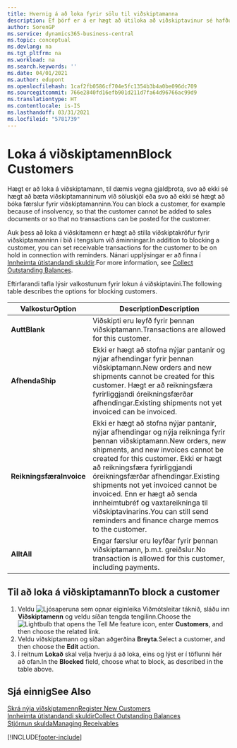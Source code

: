 ```yaml
---
title: Hvernig á að loka fyrir sölu til viðskiptamanna
description: Ef þörf er á er hægt að útiloka að viðskiptavinur sé hafður með í söluskjölum og öðrum sölufærslum.
author: SorenGP
ms.service: dynamics365-business-central
ms.topic: conceptual
ms.devlang: na
ms.tgt_pltfrm: na
ms.workload: na
ms.search.keywords: ''
ms.date: 04/01/2021
ms.author: edupont
ms.openlocfilehash: 1caf2fb0586cf704e5fc1354b3b4a0be096dc709
ms.sourcegitcommit: 766e2840fd16efb901d211d7fa64d96766ac99d9
ms.translationtype: HT
ms.contentlocale: is-IS
ms.lasthandoff: 03/31/2021
ms.locfileid: "5781739"
---
```

# <a name="block-customers"></a><span data-ttu-id="827d6-103">Loka á viðskiptamenn</span><span class="sxs-lookup"><span data-stu-id="827d6-103">Block Customers</span></span>
<span data-ttu-id="827d6-104">Hægt er að loka á viðskiptamann, til dæmis vegna gjaldþrota, svo að ekki sé hægt að bæta viðskiptamanninum við söluskjöl eða svo að ekki sé hægt að bóka færslur fyrir viðskiptamanninn.</span><span class="sxs-lookup"><span data-stu-id="827d6-104">You can block a customer, for example because of insolvency, so that the customer cannot be added to sales documents or so that no transactions can be posted for the customer.</span></span>

<span data-ttu-id="827d6-105">Auk þess að loka á viðskitamenn er hægt að stilla viðskiptakröfur fyrir viðskiptamanninn í bið í tengslum við áminningar.</span><span class="sxs-lookup"><span data-stu-id="827d6-105">In addition to blocking a customer, you can set receivable transactions for the customer to be on hold in connection with reminders.</span></span> <span data-ttu-id="827d6-106">Nánari upplýsingar er að finna í [Innheimta útistandandi skuldir](receivables-collect-outstanding-balances.md).</span><span class="sxs-lookup"><span data-stu-id="827d6-106">For more information, see [Collect Outstanding Balances](receivables-collect-outstanding-balances.md).</span></span>   

<span data-ttu-id="827d6-107">Eftirfarandi tafla lýsir valkostunum fyrir lokun á viðskiptavini.</span><span class="sxs-lookup"><span data-stu-id="827d6-107">The following table describes the options for blocking customers.</span></span>  

|<span data-ttu-id="827d6-108">Valkostur</span><span class="sxs-lookup"><span data-stu-id="827d6-108">Option</span></span>|<span data-ttu-id="827d6-109">Description</span><span class="sxs-lookup"><span data-stu-id="827d6-109">Description</span></span>|  
|--------------------|------------|  
|<span data-ttu-id="827d6-110">**Autt**</span><span class="sxs-lookup"><span data-stu-id="827d6-110">**Blank**</span></span>|<span data-ttu-id="827d6-111">Viðskipti eru leyfð fyrir þennan viðskiptamann.</span><span class="sxs-lookup"><span data-stu-id="827d6-111">Transactions are allowed for this customer.</span></span>|
|<span data-ttu-id="827d6-112">**Afhenda**</span><span class="sxs-lookup"><span data-stu-id="827d6-112">**Ship**</span></span>|<span data-ttu-id="827d6-113">Ekki er hægt að stofna nýjar pantanir og nýjar afhendingar fyrir þennan viðskiptamann.</span><span class="sxs-lookup"><span data-stu-id="827d6-113">New orders and new shipments cannot be created for this customer.</span></span> <span data-ttu-id="827d6-114">Hægt er að reikningsfæra fyrirliggjandi óreikningsfærðar afhendingar.</span><span class="sxs-lookup"><span data-stu-id="827d6-114">Existing shipments not yet invoiced can be invoiced.</span></span>|  
|<span data-ttu-id="827d6-115">**Reikningsfæra**</span><span class="sxs-lookup"><span data-stu-id="827d6-115">**Invoice**</span></span>|<span data-ttu-id="827d6-116">Ekki er hægt að stofna nýjar pantanir, nýjar afhendingar og nýja reikninga fyrir þennan viðskiptamann.</span><span class="sxs-lookup"><span data-stu-id="827d6-116">New orders, new shipments, and new invoices cannot be created for this customer.</span></span> <span data-ttu-id="827d6-117">Ekki er hægt að reikningsfæra fyrirliggjandi óreikningsfærðar afhendingar.</span><span class="sxs-lookup"><span data-stu-id="827d6-117">Existing shipments not yet invoiced cannot be invoiced.</span></span> <span data-ttu-id="827d6-118">Enn er hægt að senda innheimtubréf og vaxtareikninga til viðskiptavinarins.</span><span class="sxs-lookup"><span data-stu-id="827d6-118">You can still send reminders and finance charge memos to the customer.</span></span>|  
|<span data-ttu-id="827d6-119">**Allt**</span><span class="sxs-lookup"><span data-stu-id="827d6-119">**All**</span></span>|<span data-ttu-id="827d6-120">Engar færslur eru leyfðar fyrir þennan viðskiptamann, þ.m.t. greiðslur.</span><span class="sxs-lookup"><span data-stu-id="827d6-120">No transaction is allowed for this customer, including payments.</span></span>|  

## <a name="to-block-a-customer"></a><span data-ttu-id="827d6-121">Til að loka á viðskiptamann</span><span class="sxs-lookup"><span data-stu-id="827d6-121">To block a customer</span></span>  
1. <span data-ttu-id="827d6-122">Veldu ![Ljósaperuna sem opnar eiginleika Viðmótsleitar](media/ui-search/search_small.png "Segðu mér hvað þú vilt gera") táknið, sláðu inn **Viðskiptamenn** og veldu síðan tengda tengilinn.</span><span class="sxs-lookup"><span data-stu-id="827d6-122">Choose the ![Lightbulb that opens the Tell Me feature](media/ui-search/search_small.png "Tell me what you want to do") icon, enter **Customers**, and then choose the related link.</span></span>
2. <span data-ttu-id="827d6-123">Veldu viðskiptamann og síðan aðgerðina **Breyta**.</span><span class="sxs-lookup"><span data-stu-id="827d6-123">Select a customer, and then choose the **Edit** action.</span></span>
3. <span data-ttu-id="827d6-124">Í reitnum **Lokað** skal velja hverju á að loka, eins og lýst er í töflunni hér að ofan.</span><span class="sxs-lookup"><span data-stu-id="827d6-124">In the **Blocked** field, choose what to block, as described in the table above.</span></span>

## <a name="see-also"></a><span data-ttu-id="827d6-125">Sjá einnig</span><span class="sxs-lookup"><span data-stu-id="827d6-125">See Also</span></span>  
[<span data-ttu-id="827d6-126">Skrá nýja viðskiptamenn</span><span class="sxs-lookup"><span data-stu-id="827d6-126">Register New Customers</span></span>](sales-how-register-new-customers.md)  
[<span data-ttu-id="827d6-127">Innheimta útistandandi skuldir</span><span class="sxs-lookup"><span data-stu-id="827d6-127">Collect Outstanding Balances</span></span>](receivables-collect-outstanding-balances.md)  
[<span data-ttu-id="827d6-128">Stjórnun skulda</span><span class="sxs-lookup"><span data-stu-id="827d6-128">Managing Receivables</span></span>](receivables-manage-receivables.md)  


[!INCLUDE[footer-include](includes/footer-banner.md)]